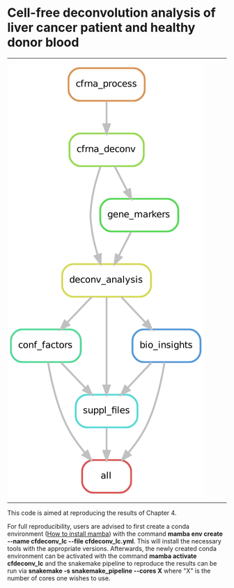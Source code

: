 # Cell-free deconvolution analysis of liver cancer patient and healthy donor blood

_____________________________________________

<img src="dag.png" align="center" />

_____________________________________________

This code is aimed at reproducing the results of Chapter 4. 

For full reproducibility, users are advised to first create a conda environment ([How to install mamba](https://mamba.readthedocs.io/en/latest/installation/mamba-installation.html)) with the command **mamba env create --name cfdeconv_lc --file cfdeconv_lc.yml**. This will install the necessary tools with the appropriate versions. Afterwards, the newly created conda environment can be activated with the command **mamba activate cfdeconv_lc** and the snakemake pipeline to reproduce the results can be run via **snakemake -s snakemake_pipeline --cores X** where "X" is the number of cores one wishes to use.


